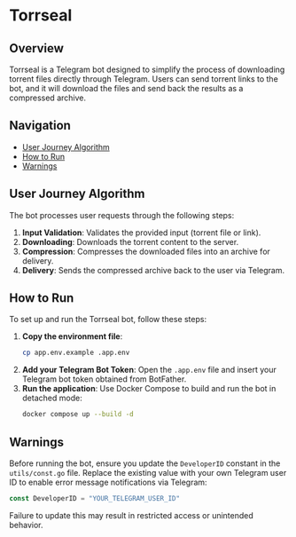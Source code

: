 
# Torrseal

## Overview
Torrseal is a Telegram bot designed to simplify the process of downloading torrent files directly through Telegram. Users can send torrent links to the bot, and it will download the files and send back the results as a compressed archive.

## Navigation
- [User Journey Algorithm](#user-journey-algorithm)
- [How to Run](#how-to-run)
- [Warnings](#warnings)

## User Journey Algorithm
The bot processes user requests through the following steps:
1. **Input Validation**: Validates the provided input (torrent file or link).
2. **Downloading**: Downloads the torrent content to the server.
3. **Compression**: Compresses the downloaded files into an archive for delivery.
4. **Delivery**: Sends the compressed archive back to the user via Telegram.

## How to Run
To set up and run the Torrseal bot, follow these steps:

1. **Copy the environment file**:
   ```bash
   cp app.env.example .app.env
   ```
2. **Add your Telegram Bot Token**:
   Open the `.app.env` file and insert your Telegram bot token obtained from BotFather.
3. **Run the application**:
   Use Docker Compose to build and run the bot in detached mode:
   ```bash
   docker compose up --build -d
   ```

## Warnings
Before running the bot, ensure you update the `DeveloperID` constant in the `utils/const.go` file. Replace the existing value with your own Telegram user ID to enable error message notifications via Telegram:
```go
const DeveloperID = "YOUR_TELEGRAM_USER_ID"
```
Failure to update this may result in restricted access or unintended behavior.
